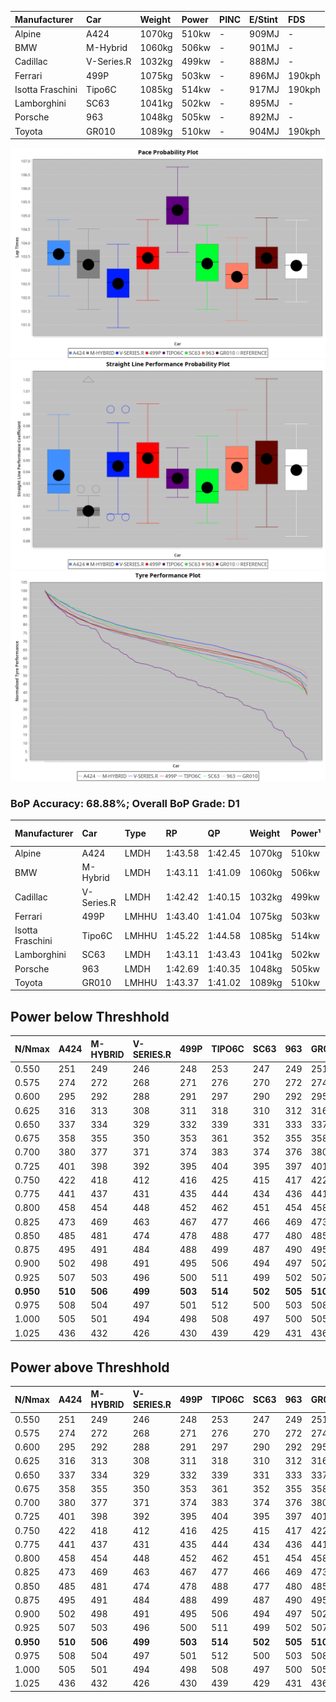 | Manufacturer     | Car        | Weight | Power | PINC    | E/Stint | FDS     |
|:-|:-|:-|:-|:-|:-|:-|
| Alpine           | A424       | 1070kg | 510kw |    -    | 909MJ   |    -    |
| BMW              | M-Hybrid   | 1060kg | 506kw |    -    | 901MJ   |    -    |
| Cadillac         | V-Series.R | 1032kg | 499kw |    -    | 888MJ   |    -    |
| Ferrari          | 499P       | 1075kg | 503kw |    -    | 896MJ   | 190kph  |
| Isotta Fraschini | Tipo6C     | 1085kg | 514kw |    -    | 917MJ   | 190kph  |
| Lamborghini      | SC63       | 1041kg | 502kw |    -    | 895MJ   |    -    |
| Porsche          | 963        | 1048kg | 505kw |    -    | 892MJ   |    -    |
| Toyota           | GR010      | 1089kg | 510kw |    -    | 904MJ   | 190kph  |

![PACECHART](./IMG/OFFICIAL.png)
![STRAIGHTLINEPERFORMANCECHART](./IMG/OFFICIAL_sp.png)
![TYREPERFORMANCECHART](./IMG/OFFICIAL_tw.png)

### BoP Accuracy: 68.88%; Overall BoP Grade: D1
| Manufacturer     | Car        | Type  | RP      | QP      | Weight | Power¹ | Threshhold | PINC    | Power² | E/Stint | AVG Vmax  | FDS     | RDLC | L/Stint | BOP-Grade | Model Accuracy | Model Points | Match%  |
|:-|:-|:-|:-|:-|:-|:-|:-|:-|:-|:-|:-|:-|:-|:-|:-|:-|:-|:-|
| Alpine           | A424       | LMDH  | 1:43.58 | 1:42.45 | 1070kg | 510kw  | 0.0kph     |    -    | 510kw  |  909MJ  | 291.13kph |    -    | 0.99 | 33      | +D1       | 100.00%        | 642          | 69.80%  |
| BMW              | M-Hybrid   | LMDH  | 1:43.11 | 1:41.09 | 1060kg | 506kw  | 0.0kph     |    -    | 506kw  |  901MJ  | 287.42kph |    -    | 1.01 | 33      | -B1       | 100.00%        | 1714         | 85.69%  |
| Cadillac         | V-Series.R | LMDH  | 1:42.42 | 1:40.15 | 1032kg | 499kw  | 0.0kph     |    -    | 499kw  |  888MJ  | 292.67kph |    -    | 1.03 | 33      | -E1       | 98.95%         | 2271         | 55.15%  |
| Ferrari          | 499P       | LMHHU | 1:43.40 | 1:41.04 | 1075kg | 503kw  | 0.0kph     |    -    | 503kw  |  896MJ  | 292.43kph | 190kph  | 1.02 | 33      | ~A1       | 99.93%         | 2718         | 100.00% |
| Isotta Fraschini | Tipo6C     | LMHHU | 1:45.22 | 1:44.58 | 1085kg | 514kw  | 0.0kph     |    -    | 514kw  |  917MJ  | 290.39kph | 190kph  | 1.03 | 33      | +Ω2       | 92.36%         | 133          | -17.45% |
| Lamborghini      | SC63       | LMDH  | 1:43.11 | 1:43.43 | 1041kg | 502kw  | 0.0kph     |    -    | 502kw  |  895MJ  | 290.07kph |    -    | 1.05 | 33      | -A2       | 96.54%         | 418          | 90.63%  |
| Porsche          | 963        | LMDH  | 1:42.69 | 1:40.35 | 1048kg | 505kw  | 0.0kph     |    -    | 505kw  |  892MJ  | 292.76kph |    -    | 1.01 | 33      | -D1       | 99.98%         | 6168         | 67.19%  |
| Toyota           | GR010      | LMHHU | 1:43.37 | 1:41.02 | 1089kg | 510kw  | 0.0kph     |    -    | 510kw  |  904MJ  | 292.38kph | 190kph  | 1.01 | 33      | ~A1       | 98.53%         | 3557         | 100.00% |

## Power below Threshhold
| N/Nmax    | A424    | M-HYBRID | V-SERIES.R | 499P    | TIPO6C  | SC63    | 963     | GR010   |
|:-|:-|:-|:-|:-|:-|:-|:-|:-|
|  0.550    |  251    |  249     |  246       |  248    |  253    |  247    |  249    |  251    |
|  0.575    |  274    |  272     |  268       |  271    |  276    |  270    |  272    |  274    |
|  0.600    |  295    |  292     |  288       |  291    |  297    |  290    |  292    |  295    |
|  0.625    |  316    |  313     |  308       |  311    |  318    |  310    |  312    |  316    |
|  0.650    |  337    |  334     |  329       |  332    |  339    |  331    |  333    |  337    |
|  0.675    |  358    |  355     |  350       |  353    |  361    |  352    |  355    |  358    |
|  0.700    |  380    |  377     |  371       |  374    |  383    |  374    |  376    |  380    |
|  0.725    |  401    |  398     |  392       |  395    |  404    |  395    |  397    |  401    |
|  0.750    |  422    |  418     |  412       |  416    |  425    |  415    |  417    |  422    |
|  0.775    |  441    |  437     |  431       |  435    |  444    |  434    |  436    |  441    |
|  0.800    |  458    |  454     |  448       |  452    |  462    |  451    |  454    |  458    |
|  0.825    |  473    |  469     |  463       |  467    |  477    |  466    |  469    |  473    |
|  0.850    |  485    |  481     |  474       |  478    |  488    |  477    |  480    |  485    |
|  0.875    |  495    |  491     |  484       |  488    |  499    |  487    |  490    |  495    |
|  0.900    |  502    |  498     |  491       |  495    |  506    |  494    |  497    |  502    |
|  0.925    |  507    |  503     |  496       |  500    |  511    |  499    |  502    |  507    |
| **0.950** | **510** | **506**  | **499**    | **503** | **514** | **502** | **505** | **510** |
|  0.975    |  508    |  504     |  497       |  501    |  512    |  500    |  503    |  508    |
|  1.000    |  505    |  501     |  494       |  498    |  508    |  497    |  500    |  505    |
|  1.025    |  436    |  432     |  426       |  430    |  439    |  429    |  431    |  436    |

## Power above Threshhold
| N/Nmax    | A424    | M-HYBRID | V-SERIES.R | 499P    | TIPO6C  | SC63    | 963     | GR010   |
|:-|:-|:-|:-|:-|:-|:-|:-|:-|
|  0.550    |  251    |  249     |  246       |  248    |  253    |  247    |  249    |  251    |
|  0.575    |  274    |  272     |  268       |  271    |  276    |  270    |  272    |  274    |
|  0.600    |  295    |  292     |  288       |  291    |  297    |  290    |  292    |  295    |
|  0.625    |  316    |  313     |  308       |  311    |  318    |  310    |  312    |  316    |
|  0.650    |  337    |  334     |  329       |  332    |  339    |  331    |  333    |  337    |
|  0.675    |  358    |  355     |  350       |  353    |  361    |  352    |  355    |  358    |
|  0.700    |  380    |  377     |  371       |  374    |  383    |  374    |  376    |  380    |
|  0.725    |  401    |  398     |  392       |  395    |  404    |  395    |  397    |  401    |
|  0.750    |  422    |  418     |  412       |  416    |  425    |  415    |  417    |  422    |
|  0.775    |  441    |  437     |  431       |  435    |  444    |  434    |  436    |  441    |
|  0.800    |  458    |  454     |  448       |  452    |  462    |  451    |  454    |  458    |
|  0.825    |  473    |  469     |  463       |  467    |  477    |  466    |  469    |  473    |
|  0.850    |  485    |  481     |  474       |  478    |  488    |  477    |  480    |  485    |
|  0.875    |  495    |  491     |  484       |  488    |  499    |  487    |  490    |  495    |
|  0.900    |  502    |  498     |  491       |  495    |  506    |  494    |  497    |  502    |
|  0.925    |  507    |  503     |  496       |  500    |  511    |  499    |  502    |  507    |
| **0.950** | **510** | **506**  | **499**    | **503** | **514** | **502** | **505** | **510** |
|  0.975    |  508    |  504     |  497       |  501    |  512    |  500    |  503    |  508    |
|  1.000    |  505    |  501     |  494       |  498    |  508    |  497    |  500    |  505    |
|  1.025    |  436    |  432     |  426       |  430    |  439    |  429    |  431    |  436    |

